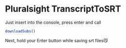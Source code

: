 # Pluralsight TranscriptToSRT
Just insert into the console, press enter and call
```javascript
downloadSubs()
```
Next, hold your Enter button while saving srt files:smirk_cat: